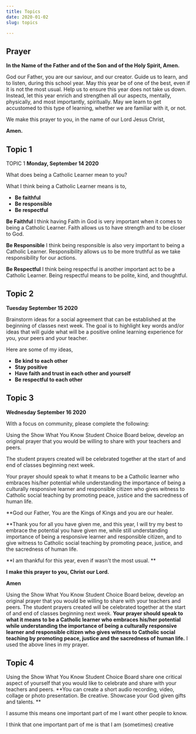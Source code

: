 ```yaml
---
title: Topics
date: 2020-01-02
slug: topics

---
```

## Prayer

**In the Name of the Father and of the Son and of the Holy Spirit, Amen.**

God our Father, you are our saviour, and our creator.
Guide us to learn, and to listen, during this school year. May this year be of one of the best, even if it is not the most usual.
Help us to ensure this year does not take us down. Instead, let this year enrich and strengthen all our aspects, mentally, physically, and most importantly, spiritually.
May we learn to get accustomed to this type of learning, whether we are familiar with it, or not.

We make this prayer to you, in the name of our Lord Jesus Christ,

**Amen.**







## Topic 1
TOPIC 1
**Monday, September 14 2020**

What does being a Catholic Learner mean to you?

What I think being a Catholic Learner means is to,

* **Be faithful**
* **Be responsible**
* **Be respectful**

**Be Faithful**
I think having Faith in God is very important when it comes to being a Catholic Learner. Faith allows us to have strength and to be closer to God.

**Be Responsible**
I think being responsible is also very important to being a Catholic Learner.
Responsibility allows us to be more truthful as we take responsibility for our actions.

**Be Respectful**
I think being respectful is another important act to be a Catholic Learner.
Being respectful means to be polite, kind, and thoughtful.


## Topic 2

**Tuesday September 15 2020**

Brainstorm ideas for a social agreement that can be established at the beginning of classes next week. The goal is to highlight key words and/or ideas that will guide what will be a positive online learning experience for you, your peers and your teacher. 

Here are some of my ideas,

* **Be kind to each other**
* **Stay positive** 
* **Have faith and trust in each other and yourself**
* **Be respectful to each other**


## Topic 3

**Wednesday September 16 2020**


With a focus on community, please complete the following:

Using the Show What You Know Student Choice Board below, develop an original prayer that you would be willing to share with your teachers and peers. 

The student prayers created will be celebrated together at the start of and end of classes beginning next week. 

Your prayer should speak to what it means to be a Catholic learner who embraces his/her potential while understanding the importance of being a culturally responsive learner and responsible citizen who gives witness to Catholic social teaching by promoting peace, justice and the sacredness of human life.

**God our Father,
You are the Kings of Kings and you are our healer.

**Thank you for all you have given me, and this year, I will try my best to embrace the potential you have given me, while still understanding importance of being a responsive learner and responsible citizen, and to give witness to Catholic social teaching by promoting peace, justice, and the sacredness of human life.

**I am thankful for this year, even if wasn't the most usual. **


**I make this prayer to you, Christ our Lord.**

**Amen**

Using the Show What You Know Student Choice Board below, develop an original prayer that you would be willing to share with your teachers and peers. 
The student prayers created will be celebrated together at the start of and end of classes beginning next week. 
**Your prayer should speak to what it means to be a Catholic learner who embraces his/her potential while understanding the importance of being a culturally responsive learner and responsible citizen who gives witness to Catholic social teaching by promoting peace, justice and the sacredness of human life.**
I used the above lines in my prayer.





## Topic 4

Using the Show What You Know Student Choice Board share one critical aspect of yourself that you would like to celebrate and share with your teachers and peers. **You can create a short audio recording, video, collage or photo presentation. Be creative. Showcase your God given gifts and talents. **


I assume this means one important part of me I want other people to know.

I think that one important part of me is that I am (sometimes) creative


